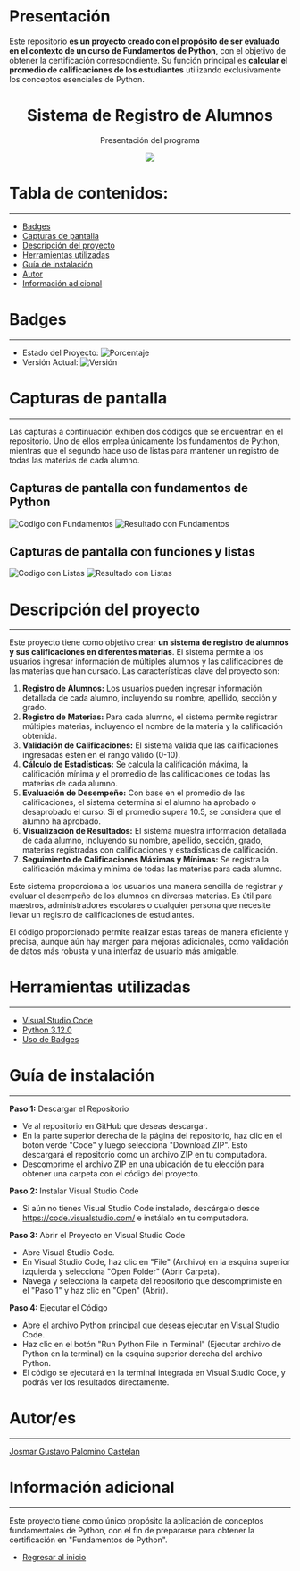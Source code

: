 # Presentación

Este repositorio **es un proyecto creado con el propósito de ser evaluado en el contexto de un curso de Fundamentos de Python**, con el objetivo de obtener la certificación correspondiente. Su función principal es **calcular el promedio de calificaciones de los estudiantes** utilizando exclusivamente los conceptos esenciales de Python.

<h1 align="center"> Sistema de Registro de Alumnos </h1>
<p align="center"> Presentación del programa </p>
<p align="center"><img src="README/1_Portada.png"/></p>

# Tabla de contenidos:

---

- [Badges](#badges)
- [Capturas de pantalla](#capturas-de-pantalla)
- [Descripción del proyecto](#descripción-del-proyecto)
- [Herramientas utilizadas](#herramientas-utilizadas)
- [Guía de instalación](#guía-de-instalación)
- [Autor](#autores)
- [Información adicional](#información-adicional)

# Badges

---

- Estado del Proyecto: ![Porcentaje](https://img.shields.io/badge/Porcentaje-100%25-%20light%20green)
- Versión Actual: ![Versión](https://img.shields.io/badge/Versi%C3%B3n-2.0.0-blue)

# Capturas de pantalla

---

Las capturas a continuación exhiben dos códigos que se encuentran en el repositorio. Uno de ellos emplea únicamente los fundamentos de Python, mientras que el segundo hace uso de listas para mantener un registro de todas las materias de cada alumno.

## Capturas de pantalla con fundamentos de Python

![Codigo con Fundamentos](README/2_Promedio_Normal.png)
![Resultado con Fundamentos](README/3_Promedio_Normal.png)

## Capturas de pantalla con funciones y listas

![Codigo con Listas](README/4_Promedio_Funciones.png)
![Resultado con Listas](README/5_Promedio_Funciones.png)

# Descripción del proyecto

---

Este proyecto tiene como objetivo crear **un sistema de registro de alumnos y sus calificaciones en diferentes materias**. El sistema permite a los usuarios ingresar información de múltiples alumnos y las calificaciones de las materias que han cursado. Las características clave del proyecto son:

1. **Registro de Alumnos:** Los usuarios pueden ingresar información detallada de cada alumno, incluyendo su nombre, apellido, sección y grado.
2. **Registro de Materias:** Para cada alumno, el sistema permite registrar múltiples materias, incluyendo el nombre de la materia y la calificación obtenida.
3. **Validación de Calificaciones:** El sistema valida que las calificaciones ingresadas estén en el rango válido (0-10).
4. **Cálculo de Estadísticas:** Se calcula la calificación máxima, la calificación mínima y el promedio de las calificaciones de todas las materias de cada alumno.
5. **Evaluación de Desempeño:** Con base en el promedio de las calificaciones, el sistema determina si el alumno ha aprobado o desaprobado el curso. Si el promedio supera 10.5, se considera que el alumno ha aprobado.
6. **Visualización de Resultados:** El sistema muestra información detallada de cada alumno, incluyendo su nombre, apellido, sección, grado, materias registradas con calificaciones y estadísticas de calificación.
7. **Seguimiento de Calificaciones Máximas y Mínimas:** Se registra la calificación máxima y mínima de todas las materias para cada alumno.

Este sistema proporciona a los usuarios una manera sencilla de registrar y evaluar el desempeño de los alumnos en diversas materias. Es útil para maestros, administradores escolares o cualquier persona que necesite llevar un registro de calificaciones de estudiantes.

El código proporcionado permite realizar estas tareas de manera eficiente y precisa, aunque aún hay margen para mejoras adicionales, como validación de datos más robusta y una interfaz de usuario más amigable.

# Herramientas utilizadas

---

- [Visual Studio Code](https://code.visualstudio.com/)
- [Python 3.12.0](https://www.python.org/)
- [Uso de Badges](https://shields.io/badges/static-badge)

# Guía de instalación

---

**Paso 1:** Descargar el Repositorio

- Ve al repositorio en GitHub que deseas descargar.
- En la parte superior derecha de la página del repositorio, haz clic en el botón verde "Code" y luego selecciona "Download ZIP". Esto descargará el repositorio como un archivo ZIP en tu computadora.
- Descomprime el archivo ZIP en una ubicación de tu elección para obtener una carpeta con el código del proyecto.

**Paso 2:** Instalar Visual Studio Code

- Si aún no tienes Visual Studio Code instalado, descárgalo desde https://code.visualstudio.com/ e instálalo en tu computadora.

**Paso 3:** Abrir el Proyecto en Visual Studio Code

- Abre Visual Studio Code.
- En Visual Studio Code, haz clic en "File" (Archivo) en la esquina superior izquierda y selecciona "Open Folder" (Abrir Carpeta).
- Navega y selecciona la carpeta del repositorio que descomprimiste en el "Paso 1" y haz clic en "Open" (Abrir).

**Paso 4:** Ejecutar el Código

- Abre el archivo Python principal que deseas ejecutar en Visual Studio Code.
- Haz clic en el botón "Run Python File in Terminal" (Ejecutar archivo de Python en la terminal) en la esquina superior derecha del archivo Python.
- El código se ejecutará en la terminal integrada en Visual Studio Code, y podrás ver los resultados directamente.

# Autor/es

---

[Josmar Gustavo Palomino Castelan](https://linktr.ee/josmar360)

# Información adicional

---

Este proyecto tiene como único propósito la aplicación de conceptos fundamentales de Python, con el fin de prepararse para obtener la certificación en "Fundamentos de Python".

- [Regresar al inicio](#presentación)
